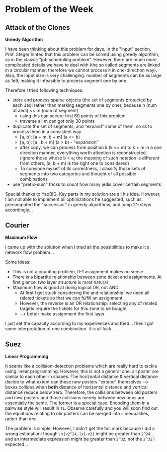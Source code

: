 # Problem of the Week



## Attack of the Clones

**Greedy Algorithm**

I have been thinking about this problem for days. In the "input" section, Prof. Steger hinted that this problem can be solved using greedy algorithm, as in the classic "job scheduling problem". However, there are much more complicated details we have to deal with (the so called segments are linked in a circular manner, therefore we cannot process it in one-direction way). Also, the input size is very challenging. number of segments can be as large as 1e9, making it infeasible to process segment one by one.

Therefore I tried following techniques:

- store and process sparse objects (the set of segments protected by each Jedi rather than marking segments one by one), because n (num of Jedi) << m (num of segment)
  - using this can secure first 60 points of this problem
  - traverse all m can got only 30 points
- duplicate the set of segments, and "expand" some of them, so as to process them in a consistent way
  - \[a, b]: [a + m, b + m] (a <= b)
  - \[a, b]: [a , b + m] (a > b)  - "expansion"
  - after copy, we can process from position k (k <= m) to k + m in a one direction manner, everything worth attention is reconstructed. (ignore those whose b < a; the meaning of such notation is different from others, (a, b + m) is the right one to considered)
  - To convince myself of its correctness, I classify those sets of segments into two categories and thought of all possible combinations
- use "prefix-sum" tricks to count how many jedis cover certain segments



Special thanks to YaoBIG. Key parts in my solution are all his idea. However, I am not able to implement all optimizations he suggested, such as: precomputed the "successor" in greedy algorithms, and jump 2^i steps accordingly... 



## Courier

**Maximum Flow**

I came up with the solution when I tried all the possibilities to make it a network flow problem...

Some ideas:

- This is not a counting problem, 0-1 assignment makes no sense
- There is  a bipartite relationship between zone ticket and assignments. At first glance, two layer structure is most natural
- Maximum flow is good at doing logical OR, not AND.
  - At first I got stuck considering the and relationship: we need all related tickets so that we can fulfill an assignment
  - However, the reverse is an OR relationship: selecting any of related targets require the tickets for this zone to be bought
  - --> better make assignment the first layer

I just set the capacity according to my experiences and tried... then I got some interpretation of one combination. It is all luck...



## Suez

**Linear Programming**

It seems like a collision-detection problems which are really hard to tackle using linear programming. However, this is not a general one: all poster are similar to each other in shapes. The horizontal distance & vertical distance decide to what extent can these new posters "extend" themselves --> boxes collides when **both** distance of horizontal distance and vertical distance reduce below zero. Therefore, the collisions between old posters and new posters and those collisions merely between new ones are essentially the same. The former is a special case. Encoding them in a pairwise style will result in `TL`. Observe carefully and you will soon find out the equations relating to old posters can be merged into `n` inequalities, rather than `n*m`.

The problem is simple. However, I didn't get the full mark because I did a wrong estimation: though `|x|<2^24`, `|x1-x2|` might be greater than `2^24`... and an intermediate expression might be greater than `2^32`, not the `2^31` I expected...